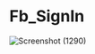 # Fb_SignIn
![Screenshot (1290)](https://user-images.githubusercontent.com/82999506/129242121-05a9ec4e-55e1-4665-98c5-e6db3c36a290.png)
